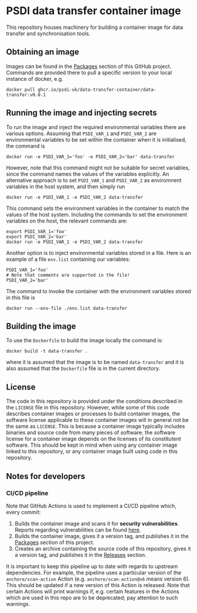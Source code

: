 # PSDI data transfer container image

This repository houses machinery for building a container image for
data transfer and synchronisation tools.

## Obtaining an image

Images can be found in  the [Packages](https://github.com/PSDI-UK/data-transfer-container/pkgs/container/data-transfer-container%2Fdata-transfer)
section of this GitHub project.
Commands are provided there to pull a specific version to your local
instance of docker, e.g.
```
docker pull ghcr.io/psdi-uk/data-transfer-container/data-transfer:v0.0.1
```

## Running the image and injecting secrets

To run the image and inject the required environmental variables
there are various options. Assuming that `PSDI_VAR_1` and `PSDI_VAR_2` are
environmental variables to be set within the container when it is initialised,
the command is
```
docker run -e PSDI_VAR_1='foo' -e PSDI_VAR_2='bar' data-transfer
```

However, note that this command might not be suitable for secret variables,
since the command names the values of the variables explicitly. An
alternative approach is to set `PSDI_VAR_1` and `PSDI_VAR_2` as
enviromnent variables in the host system, and then simply run
```
docker run -e PSDI_VAR_1 -e PSDI_VAR_2 data-transfer
```
This command sets the environment variables in the container to match
the values of the host system. Including the commands to
set the environment variables on the host, the relevant commands
are:
```
export PSDI_VAR_1='foo'
export PSDI_VAR_2='bar'
docker run -e PSDI_VAR_1 -e PSDI_VAR_2 data-transfer
```

Another option is to inject environmental variables stored in a file. Here
is an example of a file `env.list` containing our variables:
```
PSDI_VAR_1='foo'
# Note that comments are supported in the file!
PSDI_VAR_2='bar'
```
The command to invoke the container with the environment variables
stored in this file is
```
docker run --env-file ./env.list data-transfer
```


## Building the image

To use the `Dockerfile` to build the image locally the command is:
```
docker build -t data-transfer .
```
where it is assumed that the image is to be named `data-transfer` and it
is also assumed that the `Dockerfile` file is in the current
directory.


## License

The code in this repository is provided under the conditions
described in the `LICENSE` file in this repository. However, while some of this
code describes container images or processes to build container images,
the software license applicable to these container images will in general not be the
same as `LICENSE`. This is because a container image typically includes binaries
and source code from many pieces of software; the software license for a
container image depends on the licenses of its constitutent software.
This should be kept in mind when using any container image linked to this
repository, or any container image built using code in this repository.


## Notes for developers

### CI/CD pipeline
Note that GitHub Actions is used to implement a CI/CD pipeline which, every
commit:
1. Builds the container image and scans it for **security vulnerabilities**.
   Reports regarding vulnerabilities can be found
   [here](https://github.com/PSDI-UK/data-transfer-container/security/code-scanning).
3. Builds the container image, gives it a version tag, and publishes it in
   the [Packages](https://github.com/PSDI-UK/data-transfer-container/pkgs/container/data-transfer-container%2Fdata-transfer)
   section of this project.
4. Creates an archive containing the source code of this repository, gives
   it a version tag, and publishes it in the [Releases](https://github.com/PSDI-UK/data-transfer-container/releases)
   section.

It is important to keep this pipeline up to date with regards to upstream
dependencies. For example, the pipeline uses a particular version of the
`anchore/scan-action` Action (e.g. `anchore/scan-action@v6` means version 6).
This should be updated if a new version of this Action is released. Note that
certain Actions will print warnings if, e.g. certain features in the Actions
which are used in this repo are to be deprecated; pay attention to such
warnings.

